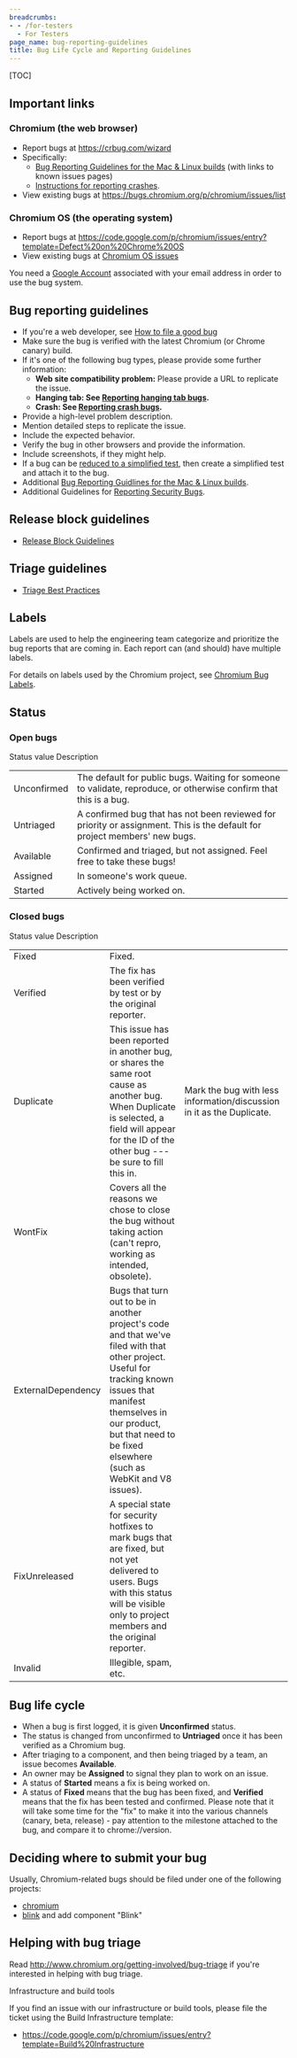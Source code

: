```yaml
---
breadcrumbs:
- - /for-testers
  - For Testers
page_name: bug-reporting-guidelines
title: Bug Life Cycle and Reporting Guidelines
---
```


[TOC]

## Important links

### Chromium (the web browser)

*   Report bugs at <https://crbug.com/wizard>
*   Specifically:
    *   [Bug Reporting Guidelines for the Mac & Linux
                builds](/for-testers/bug-reporting-guidlines-for-the-mac-linux-builds)
                (with links to known issues pages)
    *   [Instructions for reporting
                crashes](/for-testers/bug-reporting-guidelines/reporting-crash-bug).
*   View existing bugs at
            <https://bugs.chromium.org/p/chromium/issues/list>

### Chromium OS (the operating system)

*   Report bugs at
            <https://code.google.com/p/chromium/issues/entry?template=Defect%20on%20Chrome%20OS>
*   View existing bugs at [Chromium OS
            issues](https://code.google.com/p/chromium/issues/list?can=2&q=os%3Dchrome)

You need a [Google Account](https://www.google.com/accounts/NewAccount)
associated with your email address in order to use the bug system.

## Bug reporting guidelines

*   If you're a web developer, see [How to file a good
            bug](https://developers.google.com/web/feedback/file-a-bug)
*   Make sure the bug is verified with the latest Chromium (or Chrome
            canary) build.
*   If it's one of the following bug types, please provide some further
            information:
    *   **Web site compatibility problem:** Please provide a URL to
                replicate the issue.
    *   **Hanging tab: See [Reporting hanging tab
                bugs](/for-testers/bug-reporting-guidelines/hanging-tabs).**
    *   **Crash: See [Reporting crash
                bugs](/for-testers/bug-reporting-guidelines/reporting-crash-bug).**
*   Provide a high-level problem description.
*   Mention detailed steps to replicate the issue.
*   Include the expected behavior.
*   Verify the bug in other browsers and provide the information.
*   Include screenshots, if they might help.
*   If a bug can be [reduced to a simplified
            test](/system/errors/NodeNotFound), then create a simplified test
            and attach it to the bug.
*   Additional [Bug Reporting Guidlines for the Mac & Linux
            builds](/for-testers/bug-reporting-guidlines-for-the-mac-linux-builds).
*   Additional Guidelines for [Reporting Security
            Bugs](/Home/chromium-security/reporting-security-bugs).

## Release block guidelines

*   [Release Block Guidelines](/issue-tracking/release-block-guidelines)

## Triage guidelines

*   [Triage Best
            Practices](/for-testers/bug-reporting-guidelines/triage-best-practices)

## Labels

Labels are used to help the engineering team categorize and prioritize the bug
reports that are coming in. Each report can (and should) have multiple labels.

For details on labels used by the Chromium project, see [Chromium Bug
Labels](/for-testers/bug-reporting-guidelines/chromium-bug-labels).

## Status

### Open bugs

<table>
<tr>
Status value 	 Description </tr>
<tr>
<td>Unconfirmed</td>
<td>The default for public bugs. Waiting for someone to validate, reproduce, or otherwise confirm that this is a bug. </td>
</tr>
<tr>
<td>Untriaged</td>
<td>A confirmed bug that has not been reviewed for priority or assignment. This is the default for project members' new bugs. </td>
</tr>
<tr>
<td>Available</td>
<td>Confirmed and triaged, but not assigned. Feel free to take these bugs! </td>
</tr>
<tr>
<td>Assigned</td>
<td>In someone's work queue. </td>
</tr>
<tr>
<td>Started</td>
<td>Actively being worked on. </td>
</tr>
</table>

### Closed bugs

<table>
<tr>
Status value 		 Description 	</tr>
<tr>
<td>Fixed</td>
<td>Fixed.</td>
</tr>
<tr>
<td>Verified</td>
<td>The fix has been verified by test or by the original reporter.</td>
</tr>
<tr>
<td>Duplicate</td>

<td>This issue has been reported in another bug, or shares the same root cause as another bug. When Duplicate is selected, a field will appear for the ID of the other bug --- be sure to fill this in.</td>

<td>Mark the bug with less information/discussion in it as the Duplicate.</td>

</tr>
<tr>
<td>WontFix</td>
<td>Covers all the reasons we chose to close the bug without taking action (can't repro, working as intended, obsolete).</td>
</tr>
<tr>
<td>ExternalDependency</td>
<td>Bugs that turn out to be in another project's code and that we've filed with that other project. Useful for tracking known issues that manifest themselves in our product, but that need to be fixed elsewhere (such as WebKit and V8 issues).</td>
</tr>
<tr>
<td>FixUnreleased</td>
<td>A special state for security hotfixes to mark bugs that are fixed, but not yet delivered to users. Bugs with this status will be visible only to project members and the original reporter.</td>
</tr>
<tr>
<td>Invalid</td>
<td>Illegible, spam, etc.</td>
</tr>
</table>

## Bug life cycle

*   When a bug is first logged, it is given **Unconfirmed** status.
*   The status is changed from unconfirmed to **Untriaged** once it has been
            verified as a Chromium bug.
*   After triaging to a component, and then being triaged by a team, an issue
            becomes **Available**.
*   An owner may be **Assigned** to signal they plan to work on an issue.
*   A status of **Started** means a fix is being worked on.
*   A status of **Fixed** means that the bug has been fixed, and
            **Verified** means that the fix has been tested and confirmed.
            Please note that it will take some time for the "fix" to make it
            into the various channels (canary, beta, release) - pay attention to
            the milestone attached to the bug, and compare it to
            chrome://version.

## Deciding where to submit your bug

Usually, Chromium-related bugs should be filed under one of the following
projects:

*   [chromium](http://code.google.com/p/chromium/issues/entry)
*   [blink](http://crbug.com/) and add component "Blink"

## Helping with bug triage

Read <http://www.chromium.org/getting-involved/bug-triage> if you're interested
in helping with bug triage.

Infrastructure and build tools

If you find an issue with our infrastructure or build tools, please file the
ticket using the Build Infrastructure template:

*   <https://code.google.com/p/chromium/issues/entry?template=Build%20Infrastructure>
